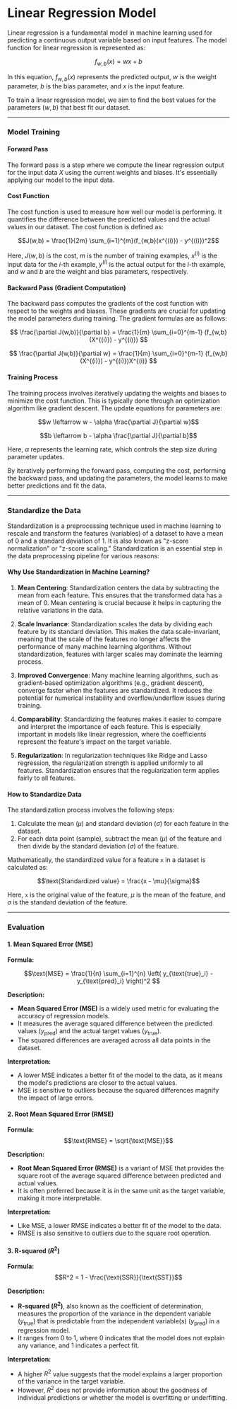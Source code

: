# Linear Regression Model

Linear regression is a fundamental model in machine learning used for predicting a continuous output variable based on input features. The model function for linear regression is represented as:

$$f_{w,b}(x) = wx + b$$

In this equation, $f_{w,b}(x)$ represents the predicted output, $w$ is the weight parameter, $b$ is the bias parameter, and $x$ is the input feature.

To train a linear regression model, we aim to find the best values for the parameters $(w, b)$ that best fit our dataset.

---

### Model Training

#### Forward Pass

The forward pass is a step where we compute the linear regression output for the input data $X$ using the current weights and biases. It's essentially applying our model to the input data.

#### Cost Function

The cost function is used to measure how well our model is performing. It quantifies the difference between the predicted values and the actual values in our dataset. The cost function is defined as:

$$J(w,b) = \frac{1}{2m} \sum_{i=1}^{m}(f_{w,b}(x^{(i)}) - y^{(i)})^2$$

Here, $J(w, b)$ is the cost, $m$ is the number of training examples, $x^{(i)}$ is the input data for the $i$-th example, $y^{(i)}$ is the actual output for the $i$-th example, and $w$ and $b$ are the weight and bias parameters, respectively.

#### Backward Pass (Gradient Computation)

The backward pass computes the gradients of the cost function with respect to the weights and biases. These gradients are crucial for updating the model parameters during training. The gradient formulas are as follows:

$$
\frac{\partial J(w,b)}{\partial b} = \frac{1}{m} \sum_{i=0}^{m-1} (f_{w,b}(X^{(i)}) - y^{(i)})
$$

$$
\frac{\partial J(w,b)}{\partial w} = \frac{1}{m} \sum_{i=0}^{m-1} (f_{w,b}(X^{(i)}) - y^{(i)})X^{(i)}
$$

#### Training Process

The training process involves iteratively updating the weights and biases to minimize the cost function. This is typically done through an optimization algorithm like gradient descent. The update equations for parameters are:

$$w \leftarrow w - \alpha \frac{\partial J}{\partial w}$$

$$b \leftarrow b - \alpha \frac{\partial J}{\partial b}$$

Here, $\alpha$ represents the learning rate, which controls the step size during parameter updates.

By iteratively performing the forward pass, computing the cost, performing the backward pass, and updating the parameters, the model learns to make better predictions and fit the data.

---

### Standardize the Data

Standardization is a preprocessing technique used in machine learning to rescale and transform the features (variables) of a dataset to have a mean of 0 and a standard deviation of 1. It is also known as "z-score normalization" or "z-score scaling." Standardization is an essential step in the data preprocessing pipeline for various reasons:

#### Why Use Standardization in Machine Learning?

1. **Mean Centering**: Standardization centers the data by subtracting the mean from each feature. This ensures that the transformed data has a mean of 0. Mean centering is crucial because it helps in capturing the relative variations in the data.

2. **Scale Invariance**: Standardization scales the data by dividing each feature by its standard deviation. This makes the data scale-invariant, meaning that the scale of the features no longer affects the performance of many machine learning algorithms. Without standardization, features with larger scales may dominate the learning process.

3. **Improved Convergence**: Many machine learning algorithms, such as gradient-based optimization algorithms (e.g., gradient descent), converge faster when the features are standardized. It reduces the potential for numerical instability and overflow/underflow issues during training.

4. **Comparability**: Standardizing the features makes it easier to compare and interpret the importance of each feature. This is especially important in models like linear regression, where the coefficients represent the feature's impact on the target variable.

5. **Regularization**: In regularization techniques like Ridge and Lasso regression, the regularization strength is applied uniformly to all features. Standardization ensures that the regularization term applies fairly to all features.

#### How to Standardize Data

The standardization process involves the following steps:

1. Calculate the mean ($\mu$) and standard deviation ($\sigma$) for each feature in the dataset.
2. For each data point (sample), subtract the mean ($\mu$) of the feature and then divide by the standard deviation ($\sigma$) of the feature.

Mathematically, the standardized value for a feature `x` in a dataset is calculated as:

$$\text{Standardized value} = \frac{x - \mu}{\sigma}$$

Here, `x` is the original value of the feature, $\mu$ is the mean of the feature, and $\sigma$ is the standard deviation of the feature.

---

### Evaluation

#### 1. Mean Squared Error (MSE)

**Formula:**

$$\text{MSE} = \frac{1}{n} \sum_{i=1}^{n} \left( y_{\text{true}_i} - y_{\text{pred}_i} \right)^2
$$

**Description:**
- **Mean Squared Error (MSE)** is a widely used metric for evaluating the accuracy of regression models.
- It measures the average squared difference between the predicted values ($y_{\text{pred}}$) and the actual target values ($y_{\text{true}}$).
- The squared differences are averaged across all data points in the dataset.

**Interpretation:**
- A lower MSE indicates a better fit of the model to the data, as it means the model's predictions are closer to the actual values.
- MSE is sensitive to outliers because the squared differences magnify the impact of large errors.

#### 2. Root Mean Squared Error (RMSE)

**Formula:**
$$\text{RMSE} = \sqrt{\text{MSE}}$$

**Description:**
- **Root Mean Squared Error (RMSE)** is a variant of MSE that provides the square root of the average squared difference between predicted and actual values.
- It is often preferred because it is in the same unit as the target variable, making it more interpretable.

**Interpretation:**
- Like MSE, a lower RMSE indicates a better fit of the model to the data.
- RMSE is also sensitive to outliers due to the square root operation.

#### 3. R-squared ($R^2$)

**Formula:**
$$R^2 = 1 - \frac{\text{SSR}}{\text{SST}}$$

**Description:**
- **R-squared ($R^2$)**, also known as the coefficient of determination, measures the proportion of the variance in the dependent variable ($y_{\text{true}}$) that is predictable from the independent variable(s) ($y_{\text{pred}}$) in a regression model.
- It ranges from 0 to 1, where 0 indicates that the model does not explain any variance, and 1 indicates a perfect fit.

**Interpretation:**
- A higher $R^2$ value suggests that the model explains a larger proportion of the variance in the target variable.
- However, $R^2$ does not provide information about the goodness of individual predictions or whether the model is overfitting or underfitting.
